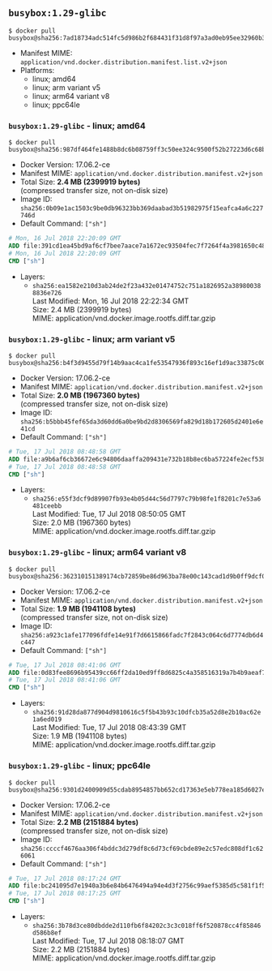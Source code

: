 ## `busybox:1.29-glibc`

```console
$ docker pull busybox@sha256:7ad18734adc514fc5d986b2f684431f31d8f97a3ad0eb95ee32960b3993f10b3
```

-	Manifest MIME: `application/vnd.docker.distribution.manifest.list.v2+json`
-	Platforms:
	-	linux; amd64
	-	linux; arm variant v5
	-	linux; arm64 variant v8
	-	linux; ppc64le

### `busybox:1.29-glibc` - linux; amd64

```console
$ docker pull busybox@sha256:987df464fe1488b8dc6b08759ff3c50ee324c9500f52b27223d6c68bdf955324
```

-	Docker Version: 17.06.2-ce
-	Manifest MIME: `application/vnd.docker.distribution.manifest.v2+json`
-	Total Size: **2.4 MB (2399919 bytes)**  
	(compressed transfer size, not on-disk size)
-	Image ID: `sha256:0b09e1ac1503c9be0db96323bb369daabad3b51982975f15eafca4a6c227746d`
-	Default Command: `["sh"]`

```dockerfile
# Mon, 16 Jul 2018 22:20:09 GMT
ADD file:391cd1ea45bd9af6cf7bee7aace7a1672ec93504fec7f7264f4a3981650c485c in / 
# Mon, 16 Jul 2018 22:20:09 GMT
CMD ["sh"]
```

-	Layers:
	-	`sha256:ea1582e210d3ab24de2f23a432e01474752c751a1826952a389800388836e726`  
		Last Modified: Mon, 16 Jul 2018 22:22:34 GMT  
		Size: 2.4 MB (2399919 bytes)  
		MIME: application/vnd.docker.image.rootfs.diff.tar.gzip

### `busybox:1.29-glibc` - linux; arm variant v5

```console
$ docker pull busybox@sha256:b4f3d9455d79f14b9aac4ca1fe53547936f893c16ef1d9ac33875c004d724ada
```

-	Docker Version: 17.06.2-ce
-	Manifest MIME: `application/vnd.docker.distribution.manifest.v2+json`
-	Total Size: **2.0 MB (1967360 bytes)**  
	(compressed transfer size, not on-disk size)
-	Image ID: `sha256:b5bbb45fef65da3d60dd6a0be9bd2d8306569fa829d18b172605d2401e6e41cd`
-	Default Command: `["sh"]`

```dockerfile
# Tue, 17 Jul 2018 08:48:58 GMT
ADD file:a9b6af6cb36672e6c94806daaffa209431e732b18b8ec6ba57224fe2ecf53816 in / 
# Tue, 17 Jul 2018 08:48:58 GMT
CMD ["sh"]
```

-	Layers:
	-	`sha256:e55f3dcf9d89907fb93e4b05d44c56d7797c79b98fe1f8201c7e53a6481ceebb`  
		Last Modified: Tue, 17 Jul 2018 08:50:05 GMT  
		Size: 2.0 MB (1967360 bytes)  
		MIME: application/vnd.docker.image.rootfs.diff.tar.gzip

### `busybox:1.29-glibc` - linux; arm64 variant v8

```console
$ docker pull busybox@sha256:362310151389174cb72859be86d963ba78e00c143cad1d9b0ff9dcf089c519b3
```

-	Docker Version: 17.06.2-ce
-	Manifest MIME: `application/vnd.docker.distribution.manifest.v2+json`
-	Total Size: **1.9 MB (1941108 bytes)**  
	(compressed transfer size, not on-disk size)
-	Image ID: `sha256:a923c1afe177096fdfe14e91f7d6615866fadc7f2843c064c6d7774db6d4c447`
-	Default Command: `["sh"]`

```dockerfile
# Tue, 17 Jul 2018 08:41:06 GMT
ADD file:0d83fee8696b95439cc66ff2da10ed9ff8d6825c4a358516319a7b4b9aeaf7ac in / 
# Tue, 17 Jul 2018 08:41:06 GMT
CMD ["sh"]
```

-	Layers:
	-	`sha256:91d28da877d904d9810616c5f5b43b93c10dfcb35a52d8e2b10ac62e1a6ed019`  
		Last Modified: Tue, 17 Jul 2018 08:43:39 GMT  
		Size: 1.9 MB (1941108 bytes)  
		MIME: application/vnd.docker.image.rootfs.diff.tar.gzip

### `busybox:1.29-glibc` - linux; ppc64le

```console
$ docker pull busybox@sha256:9301d2400909d55cdab8954857bb652cd17363e5eb778ea185d6027ed1e067aa
```

-	Docker Version: 17.06.2-ce
-	Manifest MIME: `application/vnd.docker.distribution.manifest.v2+json`
-	Total Size: **2.2 MB (2151884 bytes)**  
	(compressed transfer size, not on-disk size)
-	Image ID: `sha256:ccccf4676aa306f4bddc3d279df8c6d73cf69cbde89e2c57edc808df1c626061`
-	Default Command: `["sh"]`

```dockerfile
# Tue, 17 Jul 2018 08:17:24 GMT
ADD file:bc241095d7e1940a3b6e84b6476494a94e4d3f2756c99aef5385d5c581f1f538 in / 
# Tue, 17 Jul 2018 08:17:25 GMT
CMD ["sh"]
```

-	Layers:
	-	`sha256:3b78d3ce80dbdde2d110fb6f84202c3c3c018ff6f520878cc4f85846d586b8ef`  
		Last Modified: Tue, 17 Jul 2018 08:18:07 GMT  
		Size: 2.2 MB (2151884 bytes)  
		MIME: application/vnd.docker.image.rootfs.diff.tar.gzip
